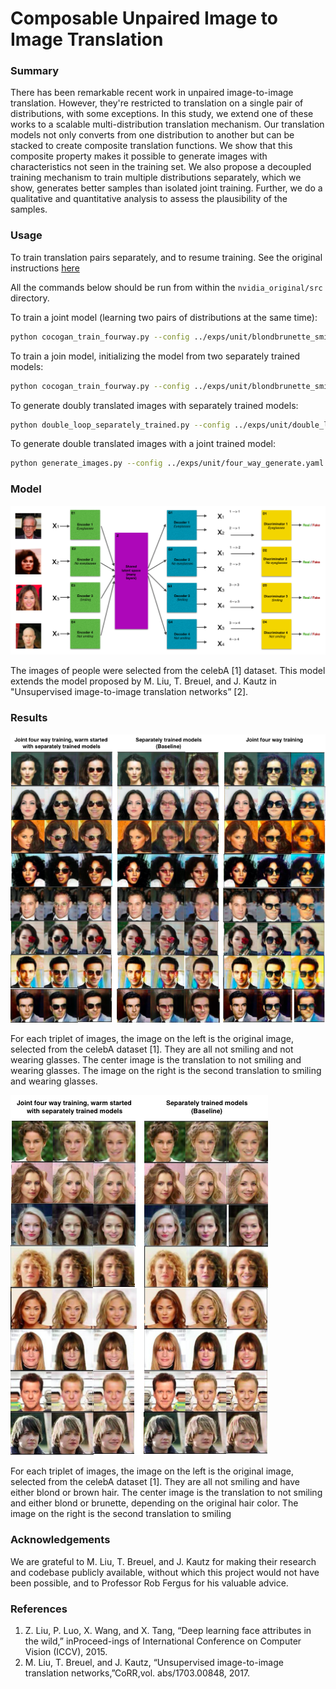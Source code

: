 # Composable Unpaired Image to Image Translation

### Summary
There has been remarkable recent work in unpaired image-to-image translation. However, they're restricted to translation on a single pair of distributions, with some exceptions. In this study, we extend one of these works to a scalable multi-distribution translation mechanism. Our translation models not only converts from one distribution to another but can be stacked to create composite translation functions. We show that this composite property makes it possible to generate images with characteristics not seen in the training set. We also propose a decoupled training mechanism to train multiple distributions separately, which we show, generates better samples than isolated joint training. Further, we do a qualitative and quantitative analysis to assess the plausibility of the samples.

### Usage

To train translation pairs separately, and to resume training. See the original instructions [here](nvidia_original/USAGE.md)

All the commands below should be run from within the ```nvidia_original/src``` directory.

To train a joint model (learning two pairs of distributions at the same time):
```bash
python cocogan_train_fourway.py --config ../exps/unit/blondbrunette_smiling_big.yaml --log ../logs
```
To train a join model, initializing the model from two separately trained models:
```bash
python cocogan_train_fourway.py --config ../exps/unit/blondbrunette_smiling_big.yaml --warm_start 1 --gen_ab /path/to/generator_ab --gen_cd /path/to/generator_cd --dis_ab /path/to/discriminator_ab --dis_cd /path/to/discriminator_cd --log ../logs
```
To generate doubly translated images with separately trained models:
```bash
python double_loop_separately_trained.py --config ../exps/unit/double_loop.yaml --gen_ab /path/to/generator_ab --gen_cd /path/to/generator_cd
```
To generate double translated images with a joint trained model:
```bash
python generate_images.py --config ../exps/unit/four_way_generate.yaml --gen /path/to/generator --dis /path/to/discriminator
```
### Model

![model](im2im2im.png)

The images of people were selected from the celebA [1] dataset. This model extends the model proposed by M. Liu, T. Breuel, and J. Kautz in "Unsupervised image-to-image translation networks” [2].

### Results

![results1](eye_smile.png)

For each triplet of images, the image on the left is the original image, selected from the celebA dataset [1]. They are all not smiling and not wearing glasses. The center image is the translation to not smiling and wearing glasses. The image on the right is the second translation to smiling and wearing glasses.

![results1](hair_smile.png)

For each triplet of images, the image on the left is the original image, selected from the celebA dataset [1]. They are all not smiling and have either blond or brown hair. The center image is the translation to not smiling and either blond or brunette, depending on the original hair color. The image on the right is the second translation to smiling

### Acknowledgements

We are grateful to M. Liu, T. Breuel, and J. Kautz for making their research and codebase publicly available, without which this project would not have been possible, and to Professor Rob Fergus for his valuable advice.

### References

1. Z. Liu, P. Luo, X. Wang, and X. Tang, “Deep learning face attributes in the wild,” inProceed-ings of International Conference on Computer Vision (ICCV), 2015.
2. M. Liu, T. Breuel, and J. Kautz, “Unsupervised image-to-image translation networks,”CoRR,vol. abs/1703.00848, 2017.

